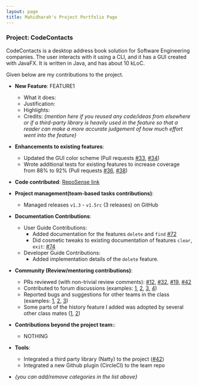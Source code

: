 ```yaml
---
layout: page
title: Mahidharah's Project Portfolio Page
---
```


### Project: CodeContacts

 CodeContacts is a desktop address book solution for Software Engineering companies. The user interacts with it using a CLI, and it has a GUI created with JavaFX. It is written in Java, and has about 10 kLoC.

Given below are my contributions to the project.

* **New Feature**: FEATURE1
  * What it does:
  * Justification: 
  * Highlights: 
  * Credits: *{mention here if you reused any code/ideas from elsewhere or if a third-party library is heavily used in the feature so that a reader can make a more accurate judgement of how much effort went into the feature}*


* **Enhancements to existing features**:
  * Updated the GUI color scheme (Pull requests [\#33](), [\#34]())
  * Wrote additional tests for existing features to increase coverage from 88% to 92% (Pull requests [\#36](), [\#38]())

    
* **Code contributed**: [RepoSense link]()


* **Project management(team-based tasks contributions)**:
  * Managed releases `v1.3` - `v1.5rc` (3 releases) on GitHub


* **Documentation Contributions**:
  * User Guide Contributions:
    * Added documentation for the features `delete` and `find` [\#72]()
    * Did cosmetic tweaks to existing documentation of features `clear`, `exit`: [\#74]()
  * Developer Guide Contributions:
    * Added implementation details of the `delete` feature.


* **Community (Review/mentoring contributions)**:
  * PRs reviewed (with non-trivial review comments): [\#12](), [\#32](), [\#19](), [\#42]()
  * Contributed to forum discussions (examples: [1](), [2](), [3](), [4]())
  * Reported bugs and suggestions for other teams in the class (examples: [1](), [2](), [3]())
  * Some parts of the history feature I added was adopted by several other class mates ([1](), [2]())

    
* **Contributions beyond the project team:**:
  * NOTHING

  
* **Tools**:
  * Integrated a third party library (Natty) to the project ([\#42]())
  * Integrated a new Github plugin (CircleCI) to the team repo

* _{you can add/remove categories in the list above}_
